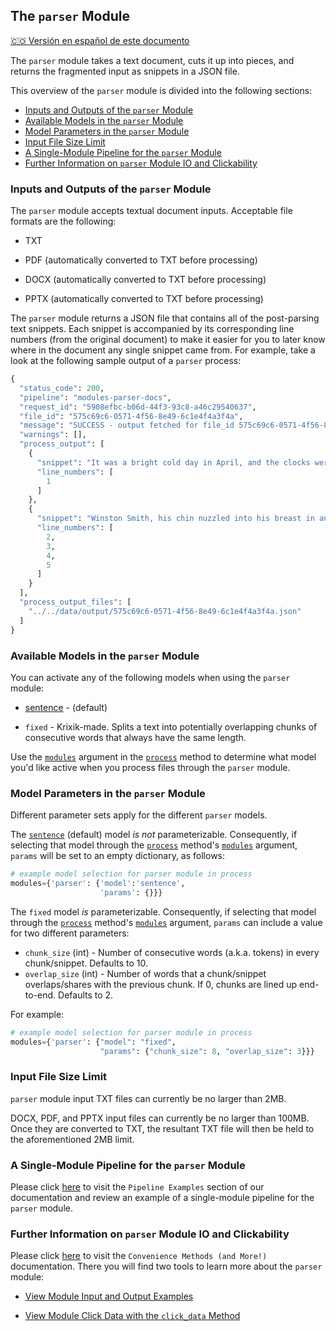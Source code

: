 ## The `parser` Module
[🇨🇴 Versión en español de este documento](https://krixik-docs.readthedocs.io/es-main/modulos/modulos_de_funciones_de_apoyo/modulo_parser_fragmentacion/)

The `parser` module takes a text document, cuts it up into pieces, and returns the fragmented input as snippets in a JSON file.

This overview of the `parser` module is divided into the following sections:

- [Inputs and Outputs of the `parser` Module](#inputs-and-outputs-of-the-parser-module)
- [Available Models in the `parser` Module](#available-models-in-the-parser-module)
- [Model Parameters in the `parser` Module](#model-parameters-in-the-parser-module)
- [Input File Size Limit](#input-file-size-limit)
- [A Single-Module Pipeline for the `parser` Module](#a-single-module-pipeline-for-the-parser-module)
- [Further Information on `parser` Module IO and Clickability](#further-information-on-parser-module-io-and-clickability)

### Inputs and Outputs of the `parser` Module

The `parser` module accepts textual document inputs. Acceptable file formats are the following:

- TXT

- PDF (automatically converted to TXT before processing)

- DOCX (automatically converted to TXT before processing)

- PPTX (automatically converted to TXT before processing)

The `parser` module returns a JSON file that contains all of the post-parsing text snippets. Each snippet is accompanied by its corresponding line numbers (from the original document) to make it easier for you to later know where in the document any single snippet came from. For example, take a look at the following sample output of a `parser` process:

```python
{
  "status_code": 200,
  "pipeline": "modules-parser-docs",
  "request_id": "5908efbc-b06d-44f3-93c8-a46c29540637",
  "file_id": "575c69c6-0571-4f56-8e49-6c1e4f4a3f4a",
  "message": "SUCCESS - output fetched for file_id 575c69c6-0571-4f56-8e49-6c1e4f4a3f4a.Output saved to location(s) listed in process_output_files.",
  "warnings": [],
  "process_output": [
    {
      "snippet": "It was a bright cold day in April, and the clocks were striking thirteen.",
      "line_numbers": [
        1
      ]
    },
    {
      "snippet": "Winston Smith, his chin nuzzled into his breast in an effort to escape the\nvile wind, slipped quickly through the glass doors of Victory Mansions,\nthough not quickly enough to prevent a swirl of gritty dust from entering\nalong with him.",
      "line_numbers": [
        2,
        3,
        4,
        5
      ]
    }
  ],
  "process_output_files": [
    "../../data/output/575c69c6-0571-4f56-8e49-6c1e4f4a3f4a.json"
  ]
}
```

### Available Models in the `parser` Module

You can activate any of the following models when using the `parser` module:

- [sentence](https://www.nltk.org/api/nltk.tokenize.html) - (default)

- `fixed` - Krixik-made. Splits a text into potentially overlapping chunks of consecutive words that always have the same length.

Use the [`modules`](../../system/parameters_processing_files_through_pipelines/process_method.md#selecting-models-via-the-modules-argument) argument in the [`process`](../../system/parameters_processing_files_through_pipelines/process_method.md) method to determine what model you'd like active when you process files through the `parser` module.

### Model Parameters in the `parser` Module

Different parameter sets apply for the different `parser` models.

The [`sentence`](https://www.nltk.org/api/nltk.tokenize.html) (default) model _is not_ parameterizable. Consequently, if selecting that model through the [`process`](../../system/parameters_processing_files_through_pipelines/process_method.md) method's [`modules`](../../system/parameters_processing_files_through_pipelines/process_method.md#selecting-models-via-the-modules-argument) argument, `params` will be set to an empty dictionary, as follows:

```python
# example model selection for parser module in process
modules={'parser': {'model':'sentence',
                    'params': {}}}
```

The `fixed` model _is_ parameterizable. Consequently, if selecting that model through the [`process`](../../system/parameters_processing_files_through_pipelines/process_method.md) method's [`modules`](../../system/parameters_processing_files_through_pipelines/process_method.md#selecting-models-via-the-modules-argument) argument, `params` can include a value for two different parameters:

- `chunk_size` (int) - Number of consecutive words (a.k.a. tokens) in every chunk/snippet. Defaults to 10.
- `overlap_size` (int) - Number of words that a chunk/snippet overlaps/shares with the previous chunk. If 0, chunks are lined up end-to-end. Defaults to 2.

 For example:

```python
# example model selection for parser module in process
modules={'parser': {"model": "fixed",
                    "params": {"chunk_size": 8, "overlap_size": 3}}}
```

### Input File Size Limit

`parser` module input TXT files can currently be no larger than 2MB.

DOCX, PDF, and PPTX input files can currently be no larger than 100MB. Once they are converted to TXT, the resultant TXT file will then be held to the aforementioned 2MB limit.

### A Single-Module Pipeline for the `parser` Module

Please click [here](../../examples/single_module_pipelines/single_parser.md) to visit the `Pipeline Examples` section of our documentation and review an example of a single-module pipeline for the `parser` module.

### Further Information on `parser` Module IO and Clickability

Please click [here](../../system/convenience_methods/convenience_methods.md) to visit the `Convenience Methods (and More!)` documentation. There you will find two tools to learn more about the `parser` module:

- [View Module Input and Output Examples](../../system/convenience_methods/convenience_methods.md#view-module-input-and-output-examples)

- [View Module Click Data with the `click_data` Method](../../system/convenience_methods/convenience_methods.md#view-module-click-data-with-the-view_module_click_data-method)
